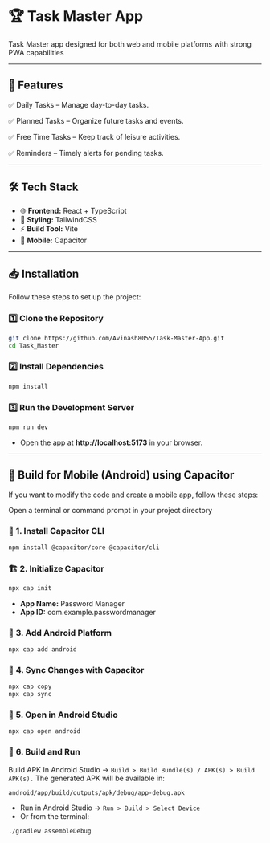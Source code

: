 
# 🏆  Task Master App  
Task Master app designed for both web and mobile platforms with strong PWA capabilities

---

## 🚀 **Features**  

✅ Daily Tasks – Manage day-to-day tasks.

✅ Planned Tasks – Organize future tasks and events.

✅ Free Time Tasks – Keep track of leisure activities.

✅ Reminders – Timely alerts for pending tasks. 

---

## 🛠️ **Tech Stack**  
- 🌐 **Frontend:** React + TypeScript  
- 🎨 **Styling:** TailwindCSS  
- ⚡ **Build Tool:** Vite  
- 📲 **Mobile:** Capacitor  

---

## 📥 **Installation**  
Follow these steps to set up the project:

### 1️⃣ **Clone the Repository**  
```bash
git clone https://github.com/Avinash8055/Task-Master-App.git
cd Task_Master
```

### 2️⃣ **Install Dependencies**  
```bash
npm install
```

### 3️⃣ **Run the Development Server**  
```bash
npm run dev
```
- Open the app at **http://localhost:5173** in your browser.  

---

## 📲 **Build for Mobile (Android) using Capacitor**  
If you want to modify the code and create a mobile app, follow these steps:

Open a terminal or command prompt in your project directory

### 🧪 **1. Install Capacitor CLI**  
```bash
npm install @capacitor/core @capacitor/cli
```

### 🏗️ **2. Initialize Capacitor**  
```bash
npx cap init 
```
- **App Name:** Password Manager  
- **App ID:** com.example.passwordmanager  

### 📱 **3. Add Android Platform**  
```bash
npx cap add android
```

### 🔄 **4. Sync Changes with Capacitor**  
```bash
npx cap copy
npx cap sync
```

### 🎯 **5. Open in Android Studio**  
```bash
npx cap open android
```

### 🚀 **6. Build and Run**  

Build APK
In Android Studio → `Build > Build Bundle(s) / APK(s) > Build APK(s).`
The generated APK will be available in:

```sh
android/app/build/outputs/apk/debug/app-debug.apk  
```

- Run in Android Studio → `Run > Build > Select Device`  
- Or from the terminal:  
```bash
./gradlew assembleDebug
```



